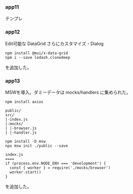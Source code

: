 ### app11
テンプレ

### app12
Edit可能な DataGrid さらにカスタマイズ・Dialog
```
npm install @mui/x-data-grid
npm i --save lodash.clonedeep
```
を追加した。

### app13
MSWを導入。ダミーデータは mocks/handlers に集められた。
```
npm install axios

public/
src/
|-index.js
|-mocks/
| |-browser.js
| |-handler.js

npm install -D msw
npx msw init ./public --save

index.js
====
if (process.env.NODE_ENV === 'development') {
  const { worker } = require('./mocks/browser')
  worker.start()
}
```
を追加した。

